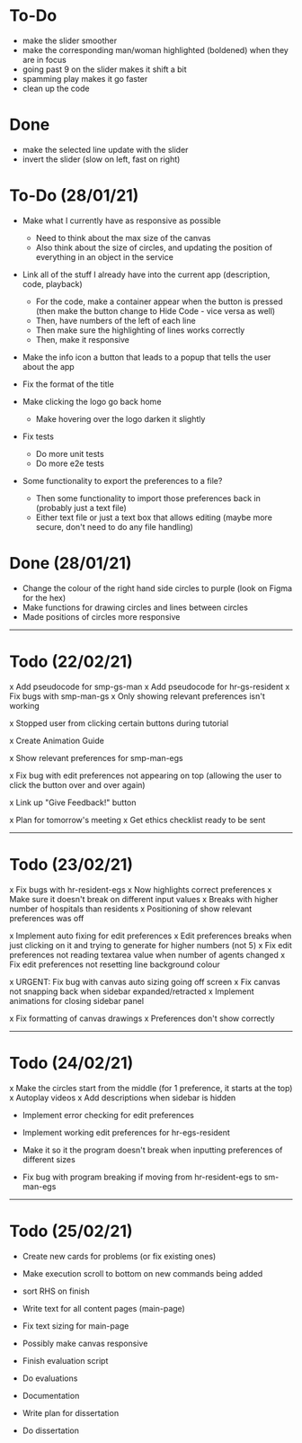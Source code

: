 # To-Do

- make the slider smoother
- make the corresponding man/woman highlighted (boldened) when they are in focus
- going past 9 on the slider makes it shift a bit
- spamming play makes it go faster
- clean up the code

# Done
- make the selected line update with the slider
- invert the slider (slow on left, fast on right)

# To-Do (28/01/21)
- Make what I currently have as responsive as possible
    - Need to think about the max size of the canvas
    - Also think about the size of circles, and updating the position of everything in an object in the service

- Link all of the stuff I already have into the current app (description, code, playback)
    - For the code, make a container appear when the button is pressed (then make the button change to Hide Code - vice versa as well)
    - Then, have numbers of the left of each line
    - Then make sure the highlighting of lines works correctly
    - Then, make it responsive

- Make the info icon a button that leads to a popup that tells the user about the app
- Fix the format of the title
- Make clicking the logo go back home
    - Make hovering over the logo darken it slightly

- Fix tests
    - Do more unit tests
    - Do more e2e tests

- Some functionality to export the preferences to a file?
    - Then some functionality to import those preferences back in (probably just a text file)
    - Either text file or just a text box that allows editing (maybe more secure, don't need to do any file handling)

# Done (28/01/21)
- Change the colour of the right hand side circles to purple (look on Figma for the hex)
- Make functions for drawing circles and lines between circles
- Made positions of circles more responsive

-----------------------------

# Todo (22/02/21)
x Add pseudocode for smp-gs-man
x Add pseudocode for hr-gs-resident
x Fix bugs with smp-man-gs
    x Only showing relevant preferences isn't working

x Stopped user from clicking certain buttons during tutorial

x Create Animation Guide

x Show relevant preferences for smp-man-egs

x Fix bug with edit preferences not appearing on top (allowing the user to click the button over and over again)

x Link up "Give Feedback!" button

x Plan for tomorrow's meeting
x Get ethics checklist ready to be sent

-----------------------------

# Todo (23/02/21)

x Fix bugs with hr-resident-egs
    x Now highlights correct preferences
    x Make sure it doesn't break on different input values
    x Breaks with higher number of hospitals than residents
    x Positioning of show relevant preferences was off

x Implement auto fixing for edit preferences
x Edit preferences breaks when just clicking on it and trying to generate for higher numbers (not 5)
x Fix edit preferences not reading textarea value when number of agents changed
x Fix edit preferences not resetting line background colour

x URGENT: Fix bug with canvas auto sizing going off screen
x Fix canvas not snapping back when sidebar expanded/retracted
x Implement animations for closing sidebar panel

x Fix formatting of canvas drawings
    x Preferences don't show correctly

-----------------------------

# Todo (24/02/21)

x Make the circles start from the middle (for 1 preference, it starts at the top)
x Autoplay videos
x Add descriptions when sidebar is hidden

- Implement error checking for edit preferences
- Implement working edit preferences for hr-egs-resident

- Make it so it the program doesn't break when inputting preferences of different sizes

- Fix bug with program breaking if moving from hr-resident-egs to sm-man-egs

-----------------------------

# Todo (25/02/21)

- Create new cards for problems (or fix existing ones)

- Make execution scroll to bottom on new commands being added
- sort RHS on finish

- Write text for all content pages (main-page)
- Fix text sizing for main-page

- Possibly make canvas responsive

- Finish evaluation script
- Do evaluations

- Documentation

- Write plan for dissertation
- Do dissertation